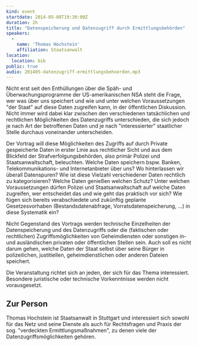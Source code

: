 ```yaml
---
kind: event
startdate: 2014-05-08T19:30:00Z
duration: 2h
title: "Datenspeicherung und Datenzugriff durch Ermittlungsbehörden"
speakers:
  -
    name: 'Thomas Hochstein'
    affiliation: Staatsanwalt
location:
  location: bib
public: true
audio: 201405-datenzugriff-ermittlungsbehoerden.mp3
---
```

Nicht erst seit den Enthüllungen über die Späh- und
Überwachungsprogramme der US-amerikanischen NSA steht die Frage, wer
was über uns speichert und wie und unter welchen Voraussetzungen "der
Staat" auf diese Daten zugreifen kann, in der öffentlichen Diskussion.
Nicht immer wird dabei klar zwischen den verschiedenen tatsächlichen
und rechtlichen Möglichkeiten des Datenzugriffs unterschieden, die
sich jedoch je nach Art der betroffenen Daten und je nach
"interessierter" staatlicher Stelle durchaus voneinander
unterscheiden.

Der Vortrag will diese Möglichkeiten des Zugriffs auf durch Private
gespeicherte Daten in erster Linie aus rechtlicher Sicht und aus dem
Blickfeld der Strafverfolgungsbehörden, also primär Polizei und
Staatsanwaltschaft, beleuchten. Welche Daten speichern bspw. Banken,
Telekommunikations- und Internetanbieter über uns? Wo hinterlassen wir
überall Datenspuren? Wie ist diese Vielzahl verschiedener Daten
rechtlich zu kategorisieren? Welche Daten genießen welchen Schutz?
Unter welchen Voraussetzungen dürfen Polizei und Staatsanwaltschaft
auf welche Daten zugreifen, wer entscheidet das und wie geht das
praktisch vor sich? Wie fügen sich bereits verabschiedete und
zukünftig geplante Gesetzesvorhaben (Bestandsdatenabfrage,
Vorratsdatenspeicherung, ...) in diese Systematik ein?

Nicht Gegenstand des Vortrags werden technische Einzelheiten der
Datenspeicherung und des Datenzugriffs oder die (faktischen oder
rechtlichen) Zugriffsmöglichkeiten von Geheimdiensten oder sonstigen
in- und ausländischen privaten oder öffentlichen Stellen sein. Auch
soll es nicht darum gehen, welche Daten der Staat selbst über seine
Bürger in polizeilichen, justitiellen, geheimdienstlichen oder
anderen Dateien speichert.

Die Veranstaltung richtet sich an jeden, der sich für das Thema
interessiert. Besondere juristische oder technische Vorkenntnisse
werden nicht vorausgesetzt.

## Zur Person

Thomas Hochstein ist Staatsanwalt in Stuttgart und interessiert
sich sowohl für das Netz und seine Dienste als auch für
Rechtsfragen und Praxis der sog. "verdeckten Ermittlungsmaßnahmen",
zu denen viele der Datenzugriffsmöglichkeiten gehören.
